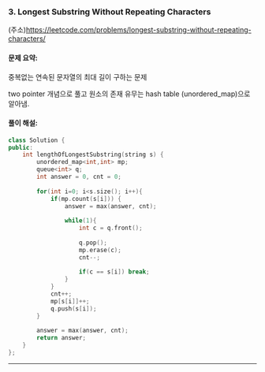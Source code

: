 ### 3. Longest Substring Without Repeating Characters
(주소)https://leetcode.com/problems/longest-substring-without-repeating-characters/



#### 문제 요약:

중복없는 연속된 문자열의 최대 길이 구하는 문제

two pointer 개념으로 풀고 원소의 존재 유무는 hash table (unordered_map)으로 알아냄.


#### 풀이 해설:



```c++
class Solution {
public:
    int lengthOfLongestSubstring(string s) {
        unordered_map<int,int> mp;
        queue<int> q;
        int answer = 0, cnt = 0;
        
        for(int i=0; i<s.size(); i++){
            if(mp.count(s[i])) {
                answer = max(answer, cnt);
                
                while(1){
                    int c = q.front();
                    
                    q.pop(); 
                    mp.erase(c);
                    cnt--;
                    
                    if(c == s[i]) break;
                }
            }
            cnt++;
            mp[s[i]]++;
            q.push(s[i]);
        }
        
        answer = max(answer, cnt);
        return answer;
    }
};
```
---
